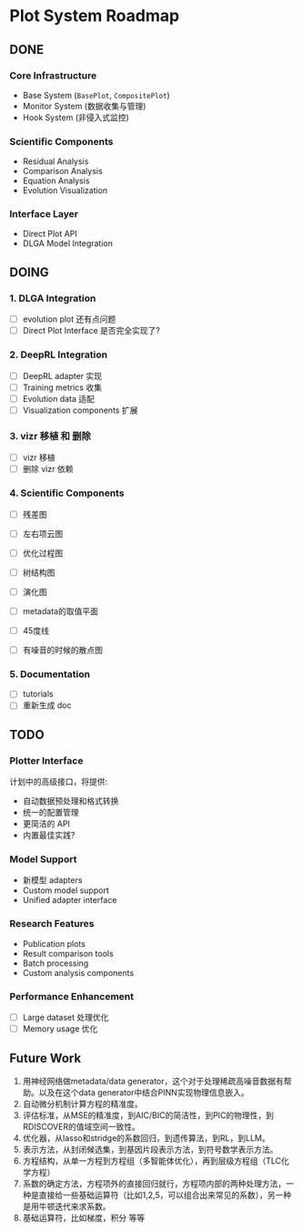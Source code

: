 # Plot System Roadmap

## DONE

### Core Infrastructure
- Base System (`BasePlot`, `CompositePlot`)
- Monitor System (数据收集与管理)
- Hook System (非侵入式监控)

### Scientific Components
- Residual Analysis
- Comparison Analysis
- Equation Analysis
- Evolution Visualization

### Interface Layer
- Direct Plot API
- DLGA Model Integration

## DOING

### 1. DLGA Integration
- [ ] evolution plot 还有点问题
- [ ] Direct Plot Interface 是否完全实现了?

### 2. DeepRL Integration
- [ ] DeepRL adapter 实现
- [ ] Training metrics 收集
- [ ] Evolution data 适配
- [ ] Visualization components 扩展

### 3. vizr 移植 和 删除
- [ ] vizr 移植
- [ ] 删除 vizr 依赖

### 4. Scientific Components
- [ ] 残差图
- [ ] 左右项云图
- [ ] 优化过程图
- [ ] 树结构图
- [ ] 演化图
- [ ] metadata的取值平面
- [ ] 45度线
- [ ] 有噪音的时候的散点图


### 5. Documentation
- [ ] tutorials
- [ ] 重新生成 doc

## TODO

### Plotter Interface
计划中的高级接口，将提供:
- 自动数据预处理和格式转换
- 统一的配置管理
- 更简洁的 API
- 内置最佳实践?

### Model Support
- 新模型 adapters
- Custom model support
- Unified adapter interface

### Research Features
- Publication plots
- Result comparison tools
- Batch processing
- Custom analysis components 

### Performance Enhancement
- [ ] Large dataset 处理优化
- [ ] Memory usage 优化

## Future Work

1. 用神经网络做metadata/data generator，这个对于处理稀疏高噪音数据有帮助。以及在这个data generator中结合PINN实现物理信息嵌入。
2. 自动微分机制计算方程的精准度。
3. 评估标准，从MSE的精准度，到AIC/BIC的简洁性，到PIC的物理性，到RDISCOVER的值域空间一致性。
4. 优化器，从lasso和stridge的系数回归，到遗传算法，到RL，到LLM。
5. 表示方法，从封闭候选集，到基因片段表示方法，到符号数学表示方法。
6. 方程结构，从单一方程到方程组（多智能体优化），再到层级方程组（TLC化学方程）
7. 系数的确定方法，方程项外的直接回归就行，方程项内部的两种处理方法，一种是直接给一些基础运算符（比如1,2,5，可以组合出来常见的系数），另一种是用牛顿迭代来求系数。
8. 基础运算符，比如梯度，积分 等等